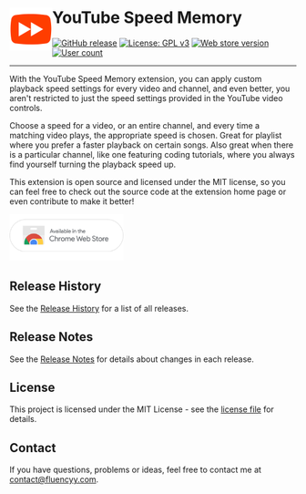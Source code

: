 # YouTube Speed Memory <img src="https://github.com/andrewbrey/youtube-speed-memory/blob/master/app/images/icon-150.png" width="75" align="left" />

[![GitHub release](https://img.shields.io/github/package-json/v/andrewbrey/youtube-speed-memory.svg)](https://github.com/andrewbrey/youtube-speed-memory/releases)
[![License: GPL v3](https://img.shields.io/github/license/andrewbrey/youtube-speed-memory.svg)](https://github.com/andrewbrey/youtube-speed-memory/blob/master/LICENSE)
[![Web store version](https://img.shields.io/chrome-web-store/v/okeninbcaejpibjhmdehanfedmpckigj.svg)](https://chrome.google.com/webstore/detail/youtube-speed-memory/okeninbcaejpibjhmdehanfedmpckigj)
[![User count](https://img.shields.io/chrome-web-store/users/okeninbcaejpibjhmdehanfedmpckigj.svg)](https://chrome.google.com/webstore/detail/youtube-speed-memory/okeninbcaejpibjhmdehanfedmpckigj)

---

With the YouTube Speed Memory extension, you can apply custom playback speed settings for every video and channel, and even better, you aren't restricted to just the speed settings provided in the YouTube video controls.

Choose a speed for a video, or an entire channel, and every time a matching video plays, the appropriate speed is chosen. Great for playlist where you prefer a faster playback on certain songs. Also great when there is a particular channel, like one featuring coding tutorials, where you always find yourself turning the playback speed up.

This extension is open source and licensed under the MIT license, so you can feel free to check out the source code at the extension home page or even contribute to make it better!

<a href="https://chrome.google.com/webstore/detail/youtube-speed-memory/okeninbcaejpibjhmdehanfedmpckigj" target="_blank">
<img src="https://github.com/andrewbrey/youtube-speed-memory/blob/master/app/images/web-store-pill.png" width="200" />
</a>

## Release History
See the [Release History](https://github.com/andrewbrey/youtube-speed-memory/releases) for a list of all releases.

## Release Notes
See the [Release Notes](CHANGELOG.md) for details about changes in each release.

## License

This project is licensed under the MIT License - see the [license file](LICENSE) for details.

## Contact

If you have questions, problems or ideas, feel free to contact me at <a href="mailto:contact@fluencyy.com">contact@fluencyy.com</a>.